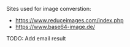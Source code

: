 Sites used for image converstion:

* https://www.reduceimages.com/index.php
* https://www.base64-image.de/

TODO:
Add email result
